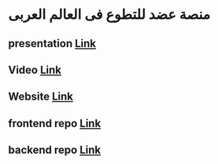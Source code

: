 # منصة عضد للتطوع فى العالم العربى

## presentation [Link](https://docs.google.com/presentation/d/1i03Dgr7gehjSHonCm0B6W121A35YCK1zhF-pgqIFxTk/edit#slide=id.g2c6ca364598_0_0)

## Video [Link](https://www.youtube.com/watch?v=1_oEhbtyI4Y&feature=youtu.be)

## Website [Link](https://vol-frontend.vercel.app/)

## frontend repo [Link](https://github.com/zekooo0/Vol-frontend)

## backend repo [Link](https://gitlab.com/hakathon4/volunteering)
